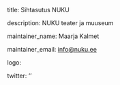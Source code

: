 title: Sihtasutus NUKU

description: NUKU teater ja muuseum

maintainer_name: Maarja Kalmet

maintainer_email: info@nuku.ee

logo:

twitter: ‘’
